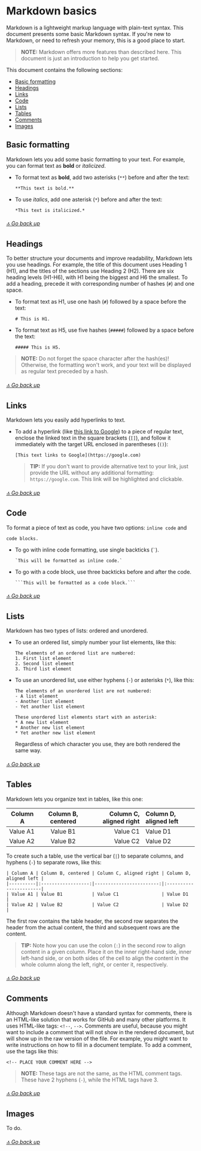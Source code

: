 # Markdown basics

Markdown is a lightweight markup language with plain-text syntax.
This document presents some basic Markdown syntax. 
If you're new to Markdown, or need to refresh your memory, this is a good place to start.

> **NOTE:** Markdown offers more features than described here. This document is just an introduction to help you get started.

This document contains the following sections:

- [Basic formatting](#basic-formatting)
- [Headings](#headings)
- [Links](#links)
- [Code](#code)
- [Lists](#lists)
- [Tables](#tables)
- [Comments](#comments)
- [Images](#images)

## Basic formatting

Markdown lets you add some basic formatting to your text. For example, you can format text as **bold** or *italicized*. 

- To format text as **bold**, add two asterisks (`**`) before and after the text:
    
  ```
  **This text is bold.**
  ```

- To use *italics*, add one asterisk (`*`) before and after the text:

  ```
  *This text is italicized.*
  ```
  
###### [🔝 Go back up](#markdown-basics)
  
## Headings

To better structure your documents and improve readability, Markdown lets you use headings.
For example, the title of this document uses Heading 1 (H1), and the titles of the sections use Heading 2 (H2). There are six heading levels (H1-H6), with H1 being the biggest and H6 the smallest.
To add a heading, precede it with corresponding number of hashes (`#`) and one space.

- To format text as H1, use one hash (`#`) followed by a space before the text:

  ```
  # This is H1.
  ```
  
- To format text as H5, use five hashes (`#####`) followed by a space before the text:

  ```
  ##### This is H5.
  ```
  
> **NOTE:** Do not forget the space character after the hash(es)! Otherwise, the formatting won't work, and your text will be displayed as regular text preceded by a hash.

###### [🔝 Go back up](#markdown-basics)

## Links

Markdown lets you easily add hyperlinks to text.

- To add a hyperlink (like [this link to Google](https://google.com)) to a piece of regular text, enclose the linked text in the square brackets (`[]`), and follow it immediately with the target URL enclosed in parentheses (`()`):

  ```
  [This text links to Google](https://google.com)
  ```
  
  > **TIP:** If you don't want to provide alternative text to your link, just provide the URL without any additional formatting: `https://google.com`. This link will be highlighted and clickable. 

###### [🔝 Go back up](#markdown-basics)

## Code

To format a piece of text as code, you have two options: `inline code` and 

```
code blocks.
```

- To go with inline code formatting, use single backticks (`` ` ``).

  ```
  `This will be formatted as inline code.` 
  ```
  
- To go with a code block, use three backticks before and after the code.

  ``````
  ```This will be formatted as a code block.```
  ``````
  
###### [🔝 Go back up](#markdown-basics)

## Lists

Markdown has two types of lists: ordered and unordered.

- To use an ordered list, simply number your list elements, like this: 

  ```
  The elements of an ordered list are numbered:
  1. First list element
  2. Second list element
  3. Third list element
  ```
  
- To use an unordered list, use either hyphens (`-`) or asterisks (`*`), like this:

  ```
  The elements of an unordered list are not numbered:
  - A list element
  - Another list element
  - Yet another list element
  ```
  
  ```
  These unordered list elements start with an asterisk:
  * A new list element
  * Another new list element
  * Yet another new list element
  ```
  
  Regardless of which character you use, they are both rendered the same way. 
  
###### [🔝 Go back up](#markdown-basics)

## Tables

Markdown lets you organize text in tables, like this one:

| Column A | Column B, centered | Column C, aligned right | Column D, aligned left |
|----------|:------------------:|------------------------:|:-----------------------|
| Value A1 | Value B1           | Value C1                | Value D1               |
| Value A2 | Value B2           | Value C2                | Value D2               |

To create such a table, use the vertical bar (`|`) to separate columns, and hyphens (`-`) to separate rows, like this:
```
| Column A | Column B, centered | Column C, aligned right | Column D, aligned left |
|----------|:------------------:|------------------------:|:-----------------------|
| Value A1 | Value B1           | Value C1                | Value D1               |
| Value A2 | Value B2           | Value C2                | Value D2               |
```

The first row contains the table header, the second row separates the header from the actual content, the third and subsequent rows are the content.

> **TIP:** Note how you can use the colon (`:`) in the second row to align content in a given column. Place it on the inner right-hand side, inner left-hand side, or on both sides of the cell  to align the content in the whole column along the left, right, or center it, respectively.

###### [🔝 Go back up](#markdown-basics)

## Comments

Although Markdown doesn't have a standard syntax for comments, there is an HTML-like solution that works for GitHub and many other platforms. It uses HTML-like tags: `<!--`, `-->`.  Comments are useful, because you might want to include a comment that will not show in the rendered document, but will show up in the raw version of the file. 
For example, you might want to write instructions on how to fill in a document template.
To add a comment, use the tags like this:

```
<!-- PLACE YOUR COMMENT HERE -->
```

<!-- See? You can't see this when it's rendered! -->

> **NOTE:** These tags are not the same, as the HTML comment tags. These have 2 hyphens (`-`), while the HTML tags have 3.

###### [🔝 Go back up](#markdown-basics)

## Images                                  

To do.

###### [🔝 Go back up](#markdown-basics)
